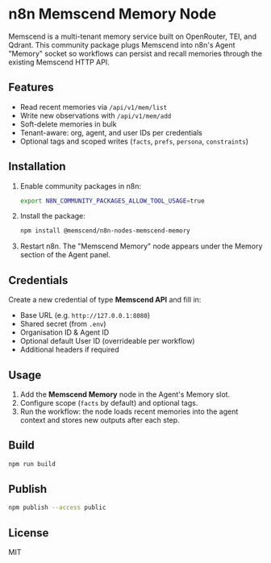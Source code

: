 # n8n Memscend Memory Node

Memscend is a multi-tenant memory service built on OpenRouter, TEI, and Qdrant. This community package plugs Memscend into n8n's Agent "Memory" socket so workflows can persist and recall memories through the existing Memscend HTTP API.

## Features

- Read recent memories via `/api/v1/mem/list`
- Write new observations with `/api/v1/mem/add`
- Soft-delete memories in bulk
- Tenant-aware: org, agent, and user IDs per credentials
- Optional tags and scoped writes (`facts`, `prefs`, `persona`, `constraints`)

## Installation

1. Enable community packages in n8n:
   ```bash
   export N8N_COMMUNITY_PACKAGES_ALLOW_TOOL_USAGE=true
   ```
2. Install the package:
   ```bash
   npm install @memscend/n8n-nodes-memscend-memory
   ```
3. Restart n8n. The "Memscend Memory" node appears under the Memory section of the Agent panel.

## Credentials

Create a new credential of type **Memscend API** and fill in:
- Base URL (e.g. `http://127.0.0.1:8080`)
- Shared secret (from `.env`)
- Organisation ID & Agent ID
- Optional default User ID (overrideable per workflow)
- Additional headers if required

## Usage

1. Add the **Memscend Memory** node in the Agent's Memory slot.
2. Configure scope (`facts` by default) and optional tags.
3. Run the workflow: the node loads recent memories into the agent context and stores new outputs after each step.

## Build

```bash
npm run build
```

## Publish

```bash
npm publish --access public
```

## License

MIT
